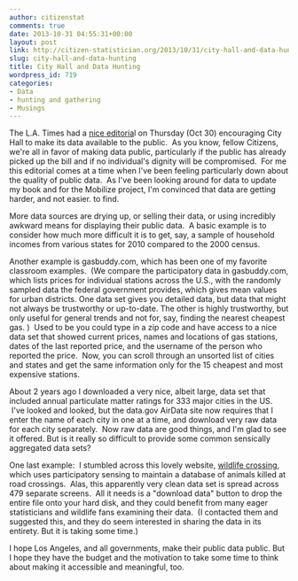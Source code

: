 ```yaml
---
author: citizenstat
comments: true
date: 2013-10-31 04:55:31+00:00
layout: post
link: http://citizen-statistician.org/2013/10/31/city-hall-and-data-hunting/
slug: city-hall-and-data-hunting
title: City Hall and Data Hunting
wordpress_id: 719
categories:
- Data
- hunting and gathering
- Musings
---
```


The L.A. Times had a [nice editoria](http://www.latimes.com/opinion/editorials/la-ed-data-20131029,0,1323339.story)l on Thursday (Oct 30) encouraging City Hall to make its data available to the public.  As you know, fellow Citizens, we're all in favor of making data public, particularly if the public has already picked up the bill and if no individual's dignity will be compromised.  For me this editorial comes at a time when I've been feeling particularly down about the quality of public data.  As I've been looking around for data to update my book and for the Mobilize project, I'm convinced that data are getting harder, and not easier. to find.

More data sources are drying up, or selling their data, or using incredibly awkward means for displaying their public data.  A basic example is to consider how much more difficult it is to get, say, a sample of household incomes from various states for 2010 compared to the 2000 census.

Another example is gasbuddy.com, which has been one of my favorite classroom examples.  (We compare the participatory data in gasbuddy.com, which lists prices for individual stations across the U.S., with the randomly sampled data the federal government provides, which gives mean values for urban districts. One data set gives you detailed data, but data that might not always be trustworthy or up-to-date. The other is highly trustworthy, but only useful for general trends and not for, say, finding the nearest cheapest gas. )  Used to be you could type in a zip code and have access to a nice data set that showed current prices, names and locations of gas stations, dates of the last reported price, and the username of the person who reported the price.  Now, you can scroll through an unsorted list of cities and states and get the same information only for the 15 cheapest and most expensive stations.

About 2 years ago I downloaded a very nice, albeit large, data set that included annual particulate matter ratings for 333 major cities in the US.  I've looked and looked, but the data.gov AirData site now requires that I enter the name of each city in one at a time, and download very raw data for each city separately.  Now raw data are good things, and I'm glad to see it offered. But is it really so difficult to provide some common sensically aggregated data sets?

One last example:  I stumbled across this lovely website, [wildlife crossing](http://www.wildlifecrossing.net), which uses participatory sensing to maintain a database of animals killed at road crossings.  Alas, this apparently very clean data set is spread across 479 separate screens.  All it needs is a "download data" button to drop the entire file onto your hard disk, and they could benefit from many eager statisticians and wildlife fans examining their data.  (I contacted them and suggested this, and they do seem interested in sharing the data in its entirety. But it is taking some time.)

I hope Los Angeles, and all governments, make their public data public. But I hope they have the budget and the motivation to take some time to think about making it accessible and meaningful, too.
